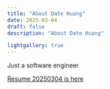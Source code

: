 ```yaml
---
title: "About Date Huang"
date: 2025-03-04
draft: false
description: "About Date Huang"

lightgallery: true
---
```


Just a software engineer

[Resume 20250304 is here](./resume_20250304_rev2.pdf)
